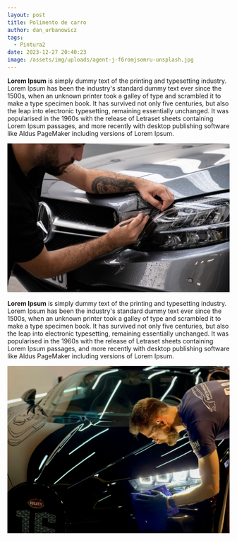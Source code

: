```yaml
---
layout: post
title: Polimento de carro
author: dan_urbanowicz
tags:
  - Pintura2
date: 2023-12-27 20:40:23
image: /assets/img/uploads/agent-j-f6romjsomru-unsplash.jpg
---
```



**Lorem Ipsum** is simply dummy text of the printing and typesetting industry. Lorem Ipsum has been the industry's standard dummy text ever since the 1500s, when an unknown printer took a galley of type and scrambled it to make a type specimen book. It has survived not only five centuries, but also the leap into electronic typesetting, remaining essentially unchanged. It was popularised in the 1960s with the release of Letraset sheets containing Lorem Ipsum passages, and more recently with desktop publishing software like Aldus PageMaker including versions of Lorem Ipsum.

![](/assets/img/uploads/deniz-demirci-dljelfmdpoc-unsplash.jpg)

<!--StartFragment-->

**Lorem Ipsum** is simply dummy text of the printing and typesetting industry. Lorem Ipsum has been the industry's standard dummy text ever since the 1500s, when an unknown printer took a galley of type and scrambled it to make a type specimen book. It has survived not only five centuries, but also the leap into electronic typesetting, remaining essentially unchanged. It was popularised in the 1960s with the release of Letraset sheets containing Lorem Ipsum passages, and more recently with desktop publishing software like Aldus PageMaker including versions of Lorem Ipsum.

<!--EndFragment-->

![](/assets/img/uploads/agent-j-f6romjsomru-unsplash.jpg)